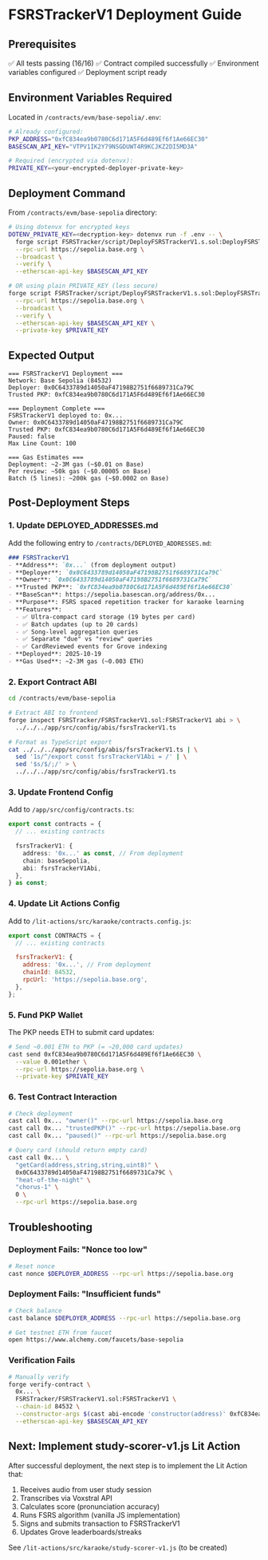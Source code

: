 # FSRSTrackerV1 Deployment Guide

## Prerequisites

✅ All tests passing (16/16)
✅ Contract compiled successfully
✅ Environment variables configured
✅ Deployment script ready

## Environment Variables Required

Located in `/contracts/evm/base-sepolia/.env`:

```bash
# Already configured:
PKP_ADDRESS="0xfC834ea9b0780C6d171A5F6d489Ef6f1Ae66EC30"
BASESCAN_API_KEY="VTPV1IK2Y79NSGDUWT4R9KCJKZ2DI5MD3A"

# Required (encrypted via dotenvx):
PRIVATE_KEY=<your-encrypted-deployer-private-key>
```

## Deployment Command

From `/contracts/evm/base-sepolia` directory:

```bash
# Using dotenvx for encrypted keys
DOTENV_PRIVATE_KEY=<decryption-key> dotenvx run -f .env -- \
  forge script FSRSTracker/script/DeployFSRSTrackerV1.s.sol:DeployFSRSTrackerV1 \
  --rpc-url https://sepolia.base.org \
  --broadcast \
  --verify \
  --etherscan-api-key $BASESCAN_API_KEY

# OR using plain PRIVATE_KEY (less secure)
forge script FSRSTracker/script/DeployFSRSTrackerV1.s.sol:DeployFSRSTrackerV1 \
  --rpc-url https://sepolia.base.org \
  --broadcast \
  --verify \
  --etherscan-api-key $BASESCAN_API_KEY \
  --private-key $PRIVATE_KEY
```

## Expected Output

```
=== FSRSTrackerV1 Deployment ===
Network: Base Sepolia (84532)
Deployer: 0x0C6433789d14050aF47198B2751f6689731Ca79C
Trusted PKP: 0xfC834ea9b0780C6d171A5F6d489Ef6f1Ae66EC30

=== Deployment Complete ===
FSRSTrackerV1 deployed to: 0x...
Owner: 0x0C6433789d14050aF47198B2751f6689731Ca79C
Trusted PKP: 0xfC834ea9b0780C6d171A5F6d489Ef6f1Ae66EC30
Paused: false
Max Line Count: 100

=== Gas Estimates ===
Deployment: ~2-3M gas (~$0.01 on Base)
Per review: ~50k gas (~$0.00005 on Base)
Batch (5 lines): ~200k gas (~$0.0002 on Base)
```

## Post-Deployment Steps

### 1. Update DEPLOYED_ADDRESSES.md

Add the following entry to `/contracts/DEPLOYED_ADDRESSES.md`:

```markdown
### FSRSTrackerV1
- **Address**: `0x...` (from deployment output)
- **Deployer**: `0x0C6433789d14050aF47198B2751f6689731Ca79C`
- **Owner**: `0x0C6433789d14050aF47198B2751f6689731Ca79C`
- **Trusted PKP**: `0xfC834ea9b0780C6d171A5F6d489Ef6f1Ae66EC30`
- **BaseScan**: https://sepolia.basescan.org/address/0x...
- **Purpose**: FSRS spaced repetition tracker for karaoke learning
- **Features**:
  - ✅ Ultra-compact card storage (19 bytes per card)
  - ✅ Batch updates (up to 20 cards)
  - ✅ Song-level aggregation queries
  - ✅ Separate "due" vs "review" queries
  - ✅ CardReviewed events for Grove indexing
- **Deployed**: 2025-10-19
- **Gas Used**: ~2-3M gas (~0.003 ETH)
```

### 2. Export Contract ABI

```bash
cd /contracts/evm/base-sepolia

# Extract ABI to frontend
forge inspect FSRSTracker/FSRSTrackerV1.sol:FSRSTrackerV1 abi > \
  ../../../app/src/config/abis/fsrsTrackerV1.ts

# Format as TypeScript export
cat ../../../app/src/config/abis/fsrsTrackerV1.ts | \
  sed '1s/^/export const fsrsTrackerV1Abi = /' | \
  sed '$s/$/;/' > \
  ../../../app/src/config/abis/fsrsTrackerV1.ts
```

### 3. Update Frontend Config

Add to `/app/src/config/contracts.ts`:

```typescript
export const contracts = {
  // ... existing contracts

  fsrsTrackerV1: {
    address: '0x...' as const, // From deployment
    chain: baseSepolia,
    abi: fsrsTrackerV1Abi,
  },
} as const;
```

### 4. Update Lit Actions Config

Add to `/lit-actions/src/karaoke/contracts.config.js`:

```javascript
export const CONTRACTS = {
  // ... existing contracts

  fsrsTrackerV1: {
    address: '0x...', // From deployment
    chainId: 84532,
    rpcUrl: 'https://sepolia.base.org',
  },
};
```

### 5. Fund PKP Wallet

The PKP needs ETH to submit card updates:

```bash
# Send ~0.001 ETH to PKP (= ~20,000 card updates)
cast send 0xfC834ea9b0780C6d171A5F6d489Ef6f1Ae66EC30 \
  --value 0.001ether \
  --rpc-url https://sepolia.base.org \
  --private-key $PRIVATE_KEY
```

### 6. Test Contract Interaction

```bash
# Check deployment
cast call 0x... "owner()" --rpc-url https://sepolia.base.org
cast call 0x... "trustedPKP()" --rpc-url https://sepolia.base.org
cast call 0x... "paused()" --rpc-url https://sepolia.base.org

# Query card (should return empty card)
cast call 0x... \
  "getCard(address,string,string,uint8)" \
  0x0C6433789d14050aF47198B2751f6689731Ca79C \
  "heat-of-the-night" \
  "chorus-1" \
  0 \
  --rpc-url https://sepolia.base.org
```

## Troubleshooting

### Deployment Fails: "Nonce too low"
```bash
# Reset nonce
cast nonce $DEPLOYER_ADDRESS --rpc-url https://sepolia.base.org
```

### Deployment Fails: "Insufficient funds"
```bash
# Check balance
cast balance $DEPLOYER_ADDRESS --rpc-url https://sepolia.base.org

# Get testnet ETH from faucet
open https://www.alchemy.com/faucets/base-sepolia
```

### Verification Fails
```bash
# Manually verify
forge verify-contract \
  0x... \
  FSRSTracker/FSRSTrackerV1.sol:FSRSTrackerV1 \
  --chain-id 84532 \
  --constructor-args $(cast abi-encode 'constructor(address)' 0xfC834ea9b0780C6d171A5F6d489Ef6f1Ae66EC30) \
  --etherscan-api-key $BASESCAN_API_KEY
```

## Next: Implement study-scorer-v1.js Lit Action

After successful deployment, the next step is to implement the Lit Action that:

1. Receives audio from user study session
2. Transcribes via Voxstral API
3. Calculates score (pronunciation accuracy)
4. Runs FSRS algorithm (vanilla JS implementation)
5. Signs and submits transaction to FSRSTrackerV1
6. Updates Grove leaderboards/streaks

See `/lit-actions/src/karaoke/study-scorer-v1.js` (to be created)
